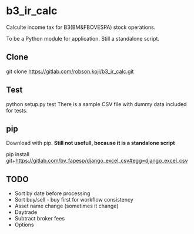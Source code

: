 # b3_ir_calc
Calculte income tax for B3(BM&FBOVESPA) stock operations. 

To be a Python module for application. Still a standalone script.


## Clone
git clone https://gitlab.com/robson.koji/b3_ir_calc.git

## Test
python setup.py test
There is a sample CSV file with dummy data included for tests.


## pip
Download with pip. **Still not usefull, because it is a standalone script** 

pip install git+https://gitlab.com/bv_fapesp/django_excel_csv#egg=django_excel_csv

## TODO
* Sort by date before processing
* Sort buy/sell - buy first for workflow consistency
* Asset name change (sometimes it change)
* Daytrade
* Subtract broker fees
* Options